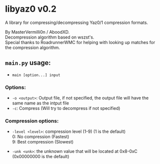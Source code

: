 # libyaz0 v0.2
A library for compressing/decompressing Yaz0/1 compression formats.

By MasterVermilli0n / AboodXD.  
Decompression algorithm based on wszst's.  
Special thanks to RoadrunnerWMC for helping with looking up matches for the compression algorithm.

## `main.py` usage:

 * `main [option...] input`

### Options:
 * `-o <output>`: Output file, if not specified, the output file will have the same name as the intput file
 * `-c`: Compress (Will try to decompress if not specified)

### Compression options:
 * `-level <level>`: compression level (1-9) (1 is the default)  
0: No compression (Fastest)  
9: Best compression (Slowest)

 * `-unk <unk>`: the unknown value that will be located at 0x8-0xC (0x00000000 is the default)